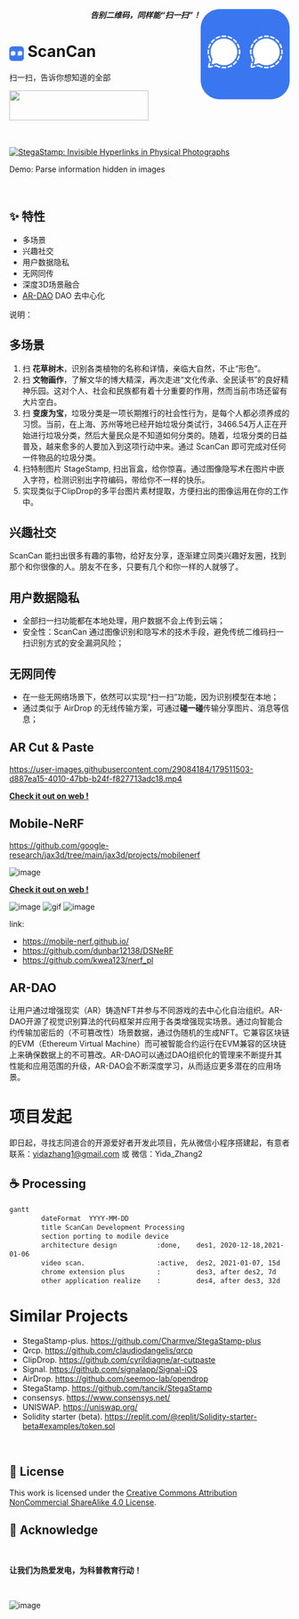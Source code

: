 <div align="right">
<b><i>告别二维码，同样能“扫一扫”！</i></b>

<img src="logo.png" align="right" alt="ScanCan" width="160"/>
</div>

<h1> <img src="logo.png" alt="ScanCan" width="26" style="vertical-align:bottom;"/> ScanCan </h1>

扫一扫，告诉你想知道的全部

<a href="https://github.com/ScanCan/ScanCan"><img src="https://api.producthunt.com/widgets/embed-image/v1/featured.svg?post_id=346153&amp;theme=light" width="250" height="54"></a>

<br>

[![StegaStamp: Invisible Hyperlinks in Physical Photographs](https://user-images.githubusercontent.com/29084184/166694971-1ed4b4ab-d052-4104-a374-53d35d85161c.png)](https://www.zhihu.com/zvideo/1302252124579733504 "StegaStamp: Invisible Hyperlinks in Physical Photographs")

Demo: Parse information hidden in images

<br>


## ✨ 特性
- 多场景
- 兴趣社交
- 用户数据隐私
- 无网同传
- 深度3D场景融合
- [AR-DAO](https://github.com/Charmve/AR-DAO) DAO 去中心化

说明：

## 多场景

1. 扫 **花草树木**，识别各类植物的名称和详情，亲临大自然，不止“形色”。
2. 扫 **文物画作**，了解文华的博大精深，再次走进“文化传承、全民读书”的良好精神乐园。这对个人、社会和民族都有着十分重要的作用，然而当前市场还留有大片空白。
3. 扫 **变废为宝**，垃圾分类是一项长期推行的社会性行为，是每个人都必须养成的习惯。当前，在上海、苏州等地已经开始垃圾分类试行，3466.54万人正在开始进行垃圾分类，然后大量民众是不知道如何分类的。随着，垃圾分类的日益普及，越来愈多的人要加入到这项行动中来。通过 ScanCan 即可完成对任何一件物品的垃圾分类。
4. 扫特制图片 StageStamp, 扫出盲盒，给你惊喜。通过图像隐写术在图片中嵌入字符，检测识别出字符编码，带给你不一样的快乐。
5. 实现类似于ClipDrop的多平台图片素材提取，方便扫出的图像运用在你的工作中。

## 兴趣社交
ScanCan 能扫出很多有趣的事物，给好友分享，逐渐建立同类兴趣好友圈，找到那个和你很像的人。朋友不在多，只要有几个和你一样的人就够了。

## 用户数据隐私

- 全部扫一扫功能都在本地处理，用户数据不会上传到云端；
- 安全性：ScanCan 通过图像识别和隐写术的技术手段，避免传统二维码扫一扫识别方式的安全漏洞风险；

## 无网同传

- 在一些无网络场景下，依然可以实现“扫一扫”功能，因为识别模型在本地；
- 通过类似于 AirDrop 的无线传输方案，可通过**碰一碰**传输分享图片、消息等信息；

## AR Cut & Paste

https://user-images.githubusercontent.com/29084184/179511503-d887ea15-4010-47bb-b24f-f827713adc18.mp4

[**Check it out on web !**](https://clipdrop.co/remove-background)

## Mobile-NeRF

https://github.com/google-research/jax3d/tree/main/jax3d/projects/mobilenerf

![image](https://user-images.githubusercontent.com/29084184/184312791-2953790a-9a14-4062-a5dd-6fd062de5109.png)

[**Check it out on web !**](https://storage.googleapis.com/jax3d-public/projects/mobilenerf/mobilenerf_viewer_mac/zdeferred_ff_mac.html?obj=fern)

![image](https://user-images.githubusercontent.com/11364490/79932648-f8a1e680-8488-11ea-98fe-c11ec22fc8a1.gif)
![gif](https://user-images.githubusercontent.com/11364490/79932650-f9d31380-8488-11ea-8dad-b70a6a3daa6e.gif)
![image](https://user-images.githubusercontent.com/11364490/80279695-324d4880-873a-11ea-961a-d6350e149ece.gif)

link:
- https://mobile-nerf.github.io/
- https://github.com/dunbar12138/DSNeRF
- https://github.com/kwea123/nerf_pl

## AR-DAO

让用户通过增强现实（AR）铸造NFT并参与不同游戏的去中心化自治组织。AR-DAO开源了视觉识别算法的代码框架并应用于各类增强现实场景。通过向智能合约传输加密后的（不可篡改性）场景数据，通过伪随机的生成NFT。它兼容区块链的EVM（Ethereum Virtual Machine）而可被智能合约运行在EVM兼容的区块链上来确保数据上的不可篡改。AR-DAO可以通过DAO组织化的管理来不断提升其性能和应用范围的升级，AR-DAO会不断深度学习，从而适应更多潜在的应用场景。

# 项目发起

即日起，寻找志同道合的开源爱好者开发此项目，先从微信小程序搭建起，有意者联系：yidazhang1@gmail.com 或 微信：Yida_Zhang2

## ☕ Processing

```mermaid
gantt
        dateFormat  YYYY-MM-DD
        title ScanCan Development Processing
        section porting to modile device
        architecture design          :done,    des1, 2020-12-18,2021-01-06
        video scan.                  :active,  des2, 2021-01-07, 15d
        chrome extension plus        :         des3, after des2, 7d
        other application realize    :         des4, after des3, 32d
```

# Similar Projects

- StegaStamp-plus. https://github.com/Charmve/StegaStamp-plus
- Qrcp. https://github.com/claudiodangelis/qrcp
- ClipDrop. https://github.com/cyrildiagne/ar-cutpaste
- Signal. https://github.com/signalapp/Signal-iOS
- AirDrop. https://github.com/seemoo-lab/opendrop
- StegaStamp. https://github.com/tancik/StegaStamp
- consensys. https://www.consensys.net/
- UNISWAP. https://uniswap.org/
- Solidity starter (beta). https://replit.com/@replit/Solidity-starter-beta#examples/token.sol

<br>

## 📜 License

This work is licensed under the [Creative Commons Attribution NonCommercial ShareAlike 4.0 License](https://creativecommons.org/licenses/by-nc-sa/4.0/legalcode).

## 💝 Acknowledge

<br>


**让我们为热爱发电，为科普教育行动！**

<br>

![image](https://user-images.githubusercontent.com/29084184/179506701-73e8fda3-53f7-4ffd-b989-06fd61e29f43.png)

